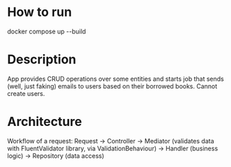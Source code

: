 ﻿# How to run
docker compose up --build

# Description
App provides CRUD operations over some entities and starts job that sends (well, just faking) emails to users based on their borrowed books. Cannot create users.

# Architecture
Workflow of a request:
Request -> 
Controller -> 
Mediator (validates data with FluentValidator library, via ValidationBehaviour) -> 
Handler (business logic) -> 
Repository (data access)

